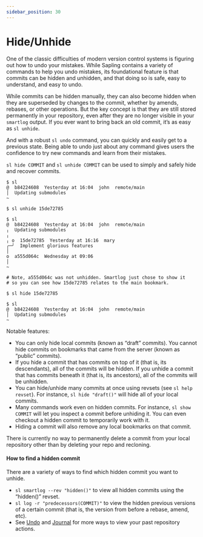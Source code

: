 ```yaml
---
sidebar_position: 30
---
```

# Hide/Unhide

One of the classic difficulties of modern version control systems
is figuring out how to undo your mistakes. While Sapling contains
a variety of commands to help you undo mistakes, its foundational
feature is that commits can be hidden and unhidden, and that
doing so is safe, easy to understand, and easy to undo.


While commits can be hidden manually, they can also become hidden
when they are superseded by changes to the commit, whether by
amends, rebases, or other operations. But the key concept is that
they are still stored permanently in your repository, even after
they are no longer visible in your `smartlog` output. If you ever
want to bring back an old commit, it’s as easy as `sl unhide`.

And with a robust `sl undo` command, you can quickly and easily
get to a previous state. Being able to undo just about any
command gives users the confidence to try new commands and learn
from their mistakes.


`sl hide COMMIT` and `sl unhide COMMIT` can be used to simply and
safely hide and recover commits.


```sl-shell-example
$ sl
@  b84224608  Yesterday at 16:04  john  remote/main
│  Updating submodules
~

$ sl unhide 15de72785

$ sl
@  b84224608  Yesterday at 16:04  john  remote/main
╷  Updating submodules
╷
╷ o  15de72785  Yesterday at 16:16  mary
╭─╯  Implement glorious features
│
o  a555d064c  Wednesday at 09:06
│
~

# Note, a555d064c was not unhidden. Smartlog just chose to show it
# so you can see how 15de72785 relates to the main bookmark.

$ sl hide 15de72785

$ sl
@  b84224608  Yesterday at 16:04  john  remote/main
│  Updating submodules
~
```

Notable features:

* You can only hide local commits (known as “draft” commits). You cannot hide commits on bookmarks that came from the server (known as “public” commits).
* If you hide a commit that has commits on top of it (that is, its descendants), all of the commits will be hidden. If you unhide a commit that has commits beneath it (that is, its ancestors), all of the commits will be unhidden.
* You can hide/unhide many commits at once using revsets (see `sl help revset`). For instance, `sl hide "draft()"` will hide all of your local commits.
* Many commands work even on hidden commits. For instance, `sl show COMMIT` will let you inspect a commit before unhiding it. You can even checkout a hidden commit to temporarily work with it.
* Hiding a commit will also remove any local bookmarks on that commit.

There is currently no way to permanently delete a commit from your local repository other than by deleting your repo and recloning.

#### How to find a hidden commit

There are a variety of ways to find which hidden commit you want to unhide.

* `sl smartlog --rev "hidden()"` to view all hidden commits using the “hidden()” revset.
* `sl log -r "predecessors(COMMIT)"` to view the hidden previous versions of a certain commit (that is, the version from before a rebase, amend, etc).
* See [Undo](/docs/overview/undo.md) and [Journal](/docs/commands/journal.md) for more ways to view your past repository actions.

